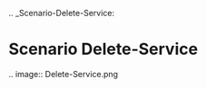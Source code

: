 .. _Scenario-Delete-Service:

Scenario Delete-Service
====================

.. image:: Delete-Service.png


